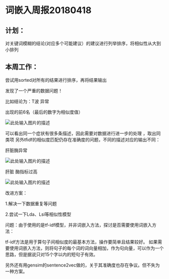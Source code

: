 ﻿# 词嵌入周报20180418


## 计划：

对关键词模糊的结论(对应多个可能建议）的建议进行列举排序，将相似性从大到小排列

## 本周工作：

尝试用sorted对所有的结果进行排序，再将结果输出

发现了一个严重的数据问题！

比如结论为：T波 异常

出现的前6名（最后的数字为相似度值）

![此处输入图片的描述][1]

可以看出同一个症状有很多条描述，因此需要对数据进行进一步的处理
，取出同类项
另外tfidf的相似度匹配仍存在准确度的问题，不同的描述对应的输出不同：

肝脏酶异常

![此处输入图片的描述][2]

肝脏 酶指标过高

![此处输入图片的描述][3]


改进方案：

1.解决一下数据重复等问题

2.尝试一下Lda、Lsi等相似性模型

问题：由于使用的是tf-idf模型，并非词嵌入方法，探讨是否需要使用词嵌入方法：

tf-idf方法是用于算句子间相似度的最基本方法，操作要简单且结果较好。
如果需要使用词嵌入方法，则将句子的每个词的词向量相加，作为句向量，可以作为一个思路，但是据说只对15个字以内的短句子有效。

另外还有用gensim的sentence2vec做的，关于其准确度也存在争议。但不失为一种方案。


 
[1]: https://s17.postimg.cc/lyv5o1ahr/20180418160242.png
  
[2]: https://s17.postimg.cc/fsyauu3bj/20180418165320.png
  
[3]: https://s17.postimg.cc/9f97rr673/20180418165430.png